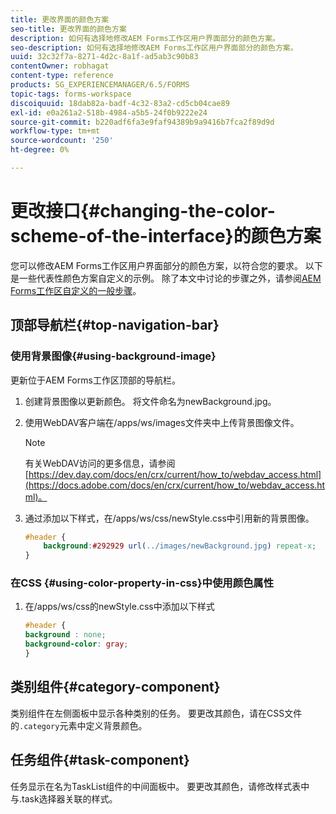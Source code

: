 ```yaml
---
title: 更改界面的颜色方案
seo-title: 更改界面的颜色方案
description: 如何有选择地修改AEM Forms工作区用户界面部分的颜色方案。
seo-description: 如何有选择地修改AEM Forms工作区用户界面部分的颜色方案。
uuid: 32c32f7a-8271-4d2c-8a1f-ad5ab3c90b83
contentOwner: robhagat
content-type: reference
products: SG_EXPERIENCEMANAGER/6.5/FORMS
topic-tags: forms-workspace
discoiquuid: 18dab82a-badf-4c32-83a2-cd5cb04cae89
exl-id: e0a261a2-518b-4984-a5b5-24f0b9222e24
source-git-commit: b220adf6fa3e9faf94389b9a9416b7fca2f89d9d
workflow-type: tm+mt
source-wordcount: '250'
ht-degree: 0%

---
```


# 更改接口{#changing-the-color-scheme-of-the-interface}的颜色方案

您可以修改AEM Forms工作区用户界面部分的颜色方案，以符合您的要求。 以下是一些代表性颜色方案自定义的示例。 除了本文中讨论的步骤之外，请参阅[AEM Forms工作区自定义的一般步骤](/help/forms/using/generic-steps-html-workspace-customization.md)。

## 顶部导航栏{#top-navigation-bar}

### 使用背景图像{#using-background-image}

更新位于AEM Forms工作区顶部的导航栏。

1. 创建背景图像以更新颜色。 将文件命名为newBackground.jpg。
1. 使用WebDAV客户端在/apps/ws/images文件夹中上传背景图像文件。

   >[!NOTE]
   >
   >有关WebDAV访问的更多信息，请参阅[https://dev.day.com/docs/en/crx/current/how_to/webdav_access.html](https://docs.adobe.com/docs/en/crx/current/how_to/webdav_access.html)。

1. 通过添加以下样式，在/apps/ws/css/newStyle.css中引用新的背景图像。

   ```css
   #header {
       background:#292929 url(../images/newBackground.jpg) repeat-x;
   }
   ```

### 在CSS {#using-color-property-in-css}中使用颜色属性

1. 在/apps/ws/css的newStyle.css中添加以下样式

   ```css
   #header {
   background : none;
   background-color: gray;
   }
   ```

## 类别组件{#category-component}

类别组件在左侧面板中显示各种类别的任务。 要更改其颜色，请在CSS文件的`.category`元素中定义背景颜色。

## 任务组件{#task-component}

任务显示在名为TaskList组件的中间面板中。 要更改其颜色，请修改样式表中与.task选择器关联的样式。
